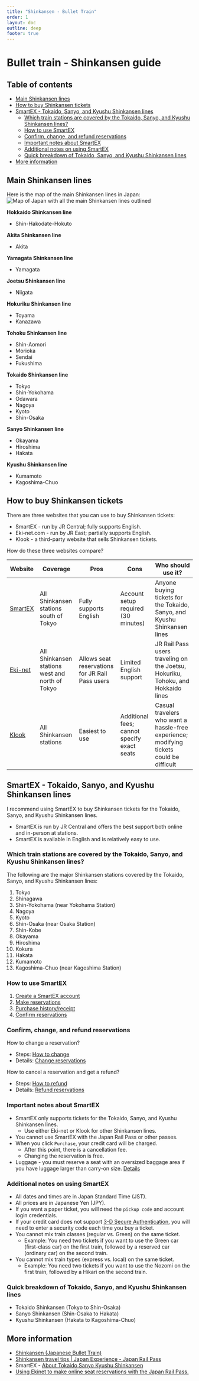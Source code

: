 ```yaml
---
title: "Shinkansen - Bullet Train"
order: 1
layout: doc
outline: deep
footer: true
---
```


# Bullet train - Shinkansen guide


## Table of contents <!-- omit in toc -->

* [Main Shinkansen lines](#main-shinkansen-lines)
* [How to buy Shinkansen tickets](#how-to-buy-shinkansen-tickets)
* [SmartEX - Tokaido, Sanyo, and Kyushu Shinkansen lines](#smartex---tokaido-sanyo-and-kyushu-shinkansen-lines)
  * [Which train stations are covered by the Tokaido, Sanyo, and Kyushu Shinkansen lines?](#which-train-stations-are-covered-by-the-tokaido-sanyo-and-kyushu-shinkansen-lines)
  * [How to use SmartEX](#how-to-use-smartex)
  * [Confirm, change, and refund reservations](#confirm-change-and-refund-reservations)
  * [Important notes about SmartEX](#important-notes-about-smartex)
  * [Additional notes on using SmartEX](#additional-notes-on-using-smartex)
  * [Quick breakdown of Tokaido, Sanyo, and Kyushu Shinkansen lines](#quick-breakdown-of-tokaido-sanyo-and-kyushu-shinkansen-lines)
* [More information](#more-information)


## Main Shinkansen lines

Here is the map of the main Shinkansen lines in Japan:
![Map of Japan with all the main Shinkansen lines outlined](../../img/shinkansen-map.png)

**Hokkaido Shinkansen line**
* Shin-Hakodate-Hokuto

**Akita Shinkansen line**
* Akita

**Yamagata Shinkansen line**
* Yamagata

**Joetsu Shinkansen line**
* Niigata

**Hokuriku Shinkansen line**
* Toyama
* Kanazawa

**Tohoku Shinkansen line**
* Shin-Aomori
* Morioka
* Sendai
* Fukushima

**Tokaido Shinkansen line**
* Tokyo
* Shin-Yokohama
* Odawara
* Nagoya
* Kyoto
* Shin-Osaka

**Sanyo Shinkansen line**
* Okayama
* Hiroshima
* Hakata

**Kyushu Shinkansen line**
* Kumamoto
* Kagoshima-Chuo


## How to buy Shinkansen tickets

There are three websites that you can use to buy Shinkansen tickets:
* SmartEX - run by JR Central; fully supports English.
* Eki-net.com - run by JR East; partially supports English.
* Klook - a third-party website that sells Shinkansen tickets.

How do these three websites compare?

| Website                                                                  | Coverage                                       | Pros                                   | Cons                                                    | Who should use it?                                                                          |
| ------------------------------------------------------------------------ | ---------------------------------------------- | -------------------------------------- | ------------------------------------------------------- | ------------------------------------------------------------------------------------------ |
| [SmartEX](https://shinkansen2.jr-central.co.jp/RSV_P/smart_en_index.htm) | All Shinkansen stations south of Tokyo         | Fully supports English                 | Account setup required (30 minutes)                     | Anyone buying tickets for the Tokaido, Sanyo, and Kyushu Shinkansen lines                   |
| [Eki-net](https://www.eki-net.com/en/jreast-train-reservation/Top/Index) | All Shinkansen stations west and north of Tokyo | Allows seat reservations for JR Rail Pass users | Limited English support                         | JR Rail Pass users traveling on the Joetsu, Hokuriku, Tohoku, and Hokkaido lines            |
| [Klook](https://www.klook.com/japan-rail/shinkansen/)                    | All Shinkansen stations                         | Easiest to use                        | Additional fees; cannot specify exact seats | Casual travelers who want a hassle-free experience; modifying tickets could be difficult |


## SmartEX - Tokaido, Sanyo, and Kyushu Shinkansen lines

I recommend using SmartEX to buy Shinkansen tickets for the Tokaido, Sanyo, and Kyushu Shinkansen lines.
* SmartEX is run by JR Central and offers the best support both online and in-person at stations.
* SmartEX is available in English and is relatively easy to use.


### Which train stations are covered by the Tokaido, Sanyo, and Kyushu Shinkansen lines?

The following are the major Shinkansen stations covered by the Tokaido, Sanyo, and Kyushu Shinkansen lines:
1. Tokyo
2. Shinagawa
3. Shin-Yokohama (near Yokohama Station)
4. Nagoya
5. Kyoto
6. Shin-Osaka (near Osaka Station)
7. Shin-Kobe
8. Okayama
9. Hiroshima
10. Kokura
11. Hakata
12. Kumamoto
13. Kagoshima-Chuo (near Kagoshima Station)


### How to use SmartEX

1. [Create a SmartEX account](https://smart-ex.jp/en/beginner/entry/sp/)
2. [Make reservations](https://smart-ex.jp/en/reservation/reserve_smart/sp/)
3. [Purchase history/receipt](https://smart-ex.jp/en/reservation/reserve_smart/purchase_history/)
4. [Confirm reservations](https://smart-ex.jp/en/reservation/guide/referral/)


### Confirm, change, and refund reservations

How to change a reservation?
* Steps: [How to change](https://smart-ex.jp/en/reservation/guide/cancel/howto_change/)
* Details: [Change reservations](https://smart-ex.jp/en/reservation/change/)

How to cancel a reservation and get a refund?
* Steps: [How to refund](https://smart-ex.jp/en/reservation/guide/cancel/howto_change/)
* Details: [Refund reservations](https://smart-ex.jp/en/reservation/guide/cancel/)


### Important notes about SmartEX

* SmartEX only supports tickets for the Tokaido, Sanyo, and Kyushu Shinkansen lines.
  * Use either Eki-net or Klook for other Shinkansen lines.
* You cannot use SmartEX with the Japan Rail Pass or other passes.
* When you click `Purchase`, your credit card will be charged.
  * After this point, there is a cancellation fee.
  * Changing the reservation is free.
* Luggage - you must reserve a seat with an oversized baggage area if you have luggage larger than carry-on size. [Details](https://smart-ex.jp/en/entraining/oversized-baggage/)


### Additional notes on using SmartEX

* All dates and times are in Japan Standard Time (JST).
* All prices are in Japanese Yen (JPY).
* If you want a paper ticket, you will need the `pickup code` and account login credentials.
* If your credit card does not support [3-D Secure Authentication](https://smart-ex.jp/en/reservation/reserve_smart/3dsecure/), you will need to enter a security code each time you buy a ticket.
* You cannot mix train classes (regular vs. Green) on the same ticket.
  * Example: You need two tickets if you want to use the Green car (first-class car) on the first train, followed by a reserved car (ordinary car) on the second train.
* You cannot mix train types (express vs. local) on the same ticket.
  * Example: You need two tickets if you want to use the Nozomi on the first train, followed by a Hikari on the second train.


### Quick breakdown of Tokaido, Sanyo, and Kyushu Shinkansen lines

* Tokaido Shinkansen (Tokyo to Shin-Osaka)
* Sanyo Shinkansen (Shin-Osaka to Hakata)
* Kyushu Shinkansen (Hakata to Kagoshima-Chuo)


## More information

* [Shinkansen (Japanese Bullet Train)](https://www.japan-guide.com/e/e2018.html#ticket)
* [Shinkansen travel tips | Japan Experience - Japan Rail Pass](https://www.japan-experience.com/plan-your-trip/travel-by-train/shinkansen)
* SmartEX - [About Tokaido Sanyo Kyushu Shinkansen](https://smart-ex.jp/en/reservation/equipment/)
* [Using Ekinet to make online seat reservations with the Japan Rail Pass.](https://www.jrpass.com/blog/using-ekinet-to-make-online-seat-reservations-with-the-japan-rail-pass)
